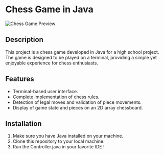 # Chess Game in Java

![Chess Game Preview](./img/chess)

## Description
This project is a chess game developed in Java for a high school project. The game is designed to be played on a terminal, providing a simple yet enjoyable experience for chess enthusiasts.

## Features
- Terminal-based user interface.
- Complete implementation of chess rules.
- Detection of legal moves and validation of piece movements.
- Display of game state and pieces on an 2D array chessboard.

## Installation
1. Make sure you have Java installed on your machine.
2. Clone this repository to your local machine.
3. Run the Controller.java in your favorite IDE !
